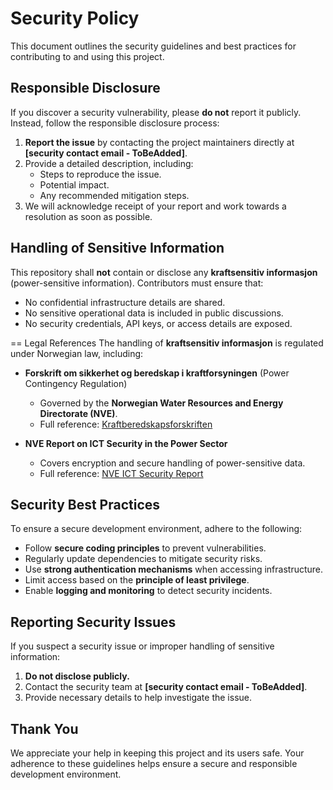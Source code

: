 
# Security Policy

This document outlines the security guidelines and best practices for contributing to and using this project.

## Responsible Disclosure

If you discover a security vulnerability, please **do not** report it publicly. Instead, follow the responsible disclosure process:

1. **Report the issue** by contacting the project maintainers directly at **[security contact email - ToBeAdded]**.
2. Provide a detailed description, including:
   - Steps to reproduce the issue.
   - Potential impact.
   - Any recommended mitigation steps.
3. We will acknowledge receipt of your report and work towards a resolution as soon as possible.

## Handling of Sensitive Information

This repository shall **not** contain or disclose any **kraftsensitiv informasjon** (power-sensitive information). Contributors must ensure that:

- No confidential infrastructure details are shared.
- No sensitive operational data is included in public discussions.
- No security credentials, API keys, or access details are exposed.

== Legal References
The handling of **kraftsensitiv informasjon** is regulated under Norwegian law, including:

- **Forskrift om sikkerhet og beredskap i kraftforsyningen** (Power Contingency Regulation)
  - Governed by the **Norwegian Water Resources and Energy Directorate (NVE)**.
  - Full reference: [Kraftberedskapsforskriften](https://webfileservice.nve.no/API/PublishedFiles/Download/5690526d-60af-4cd5-b7fc-51c87cb66f48/202119965/3425769)

- **NVE Report on ICT Security in the Power Sector**
  - Covers encryption and secure handling of power-sensitive data.
  - Full reference: [NVE ICT Security Report](https://publikasjoner.nve.no/rapport/2017/rapport2017_26.pdf)

## Security Best Practices

To ensure a secure development environment, adhere to the following:

- Follow **secure coding principles** to prevent vulnerabilities.
- Regularly update dependencies to mitigate security risks.
- Use **strong authentication mechanisms** when accessing infrastructure.
- Limit access based on the **principle of least privilege**.
- Enable **logging and monitoring** to detect security incidents.

## Reporting Security Issues

If you suspect a security issue or improper handling of sensitive information:

1. **Do not disclose publicly.**
2. Contact the security team at **[security contact email - ToBeAdded]**.
3. Provide necessary details to help investigate the issue.

## Thank You

We appreciate your help in keeping this project and its users safe. Your adherence to these guidelines helps ensure a secure and responsible development environment.